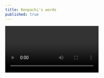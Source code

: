 ```yaml
---
title: Kenpachi's words
published: true
---
```


![](https://imlokisenpai.github.io/gallery/media/large/AMV/Human_Nature_Kenpachi_s_Words_Bleach__b0gXTSLwW0c_134.mp4)
